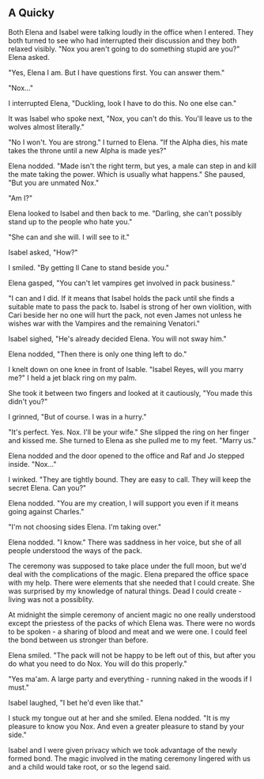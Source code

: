## A Quicky

Both Elena and Isabel were talking loudly in the office when I entered.  They both turned to see who had interrupted their discussion and they both relaxed visibly.  "Nox you aren't going to do something stupid are you?"  Elena asked.

"Yes, Elena I am.  But I have questions first.  You can answer them."

"Nox..."

I interrupted Elena, "Duckling, look I have to do this.  No one else can."

It was Isabel who spoke next, "Nox, you can't do this.  You'll leave us to the wolves almost literally."

"No I won't.  You are strong."  I turned to Elena.  "If the Alpha dies, his mate takes the throne until a new Alpha is made yes?"

Elena nodded.  "Made isn't the right term, but yes, a male can step in and kill the mate taking the power.  Which is usually what happens."  She paused, "But you are unmated Nox."

"Am I?"

Elena looked to Isabel and then back to me.  "Darling, she can't possibly stand up to the people who hate you."

"She can and she will.  I will see to it."

Isabel asked, "How?"

I smiled.  "By getting Il Cane to stand beside you."

Elena gasped, "You can't let vampires get involved in pack business."

"I can and I did. If it means that Isabel holds the pack until she finds a suitable mate to pass the pack to.  Isabel is strong of her own violition, with Cari beside her no one will hurt the pack, not even James not unless he wishes war with the Vampires and the remaining Venatori."

Isabel sighed, "He's already decided Elena.  You will not sway him."

Elena nodded, "Then there is only one thing left to do."

I knelt down on one knee in front of Isable.  "Isabel Reyes, will you marry me?"  I held a jet black ring on my palm.

She took it between two fingers and looked at it cautiously, "You made this didn't you?"

I grinned, "But of course. I was in a hurry."

"It's perfect.  Yes.  Nox.  I'll be your wife."  She slipped the ring on her finger and kissed me.  She turned to Elena as she pulled me to my feet.  "Marry us."

Elena nodded and the door opened to the office and Raf and Jo stepped inside.  "Nox..."

I winked.  "They are tightly bound.  They are easy to call.  They will keep the secret Elena.  Can you?"

Elena nodded.  "You are my creation, I will support you even if it means going against Charles."

"I'm not choosing sides Elena.  I'm taking over."

Elena nodded.  "I know."  There was saddness in her voice, but she of all people understood the ways of the pack.  

The ceremony was supposed to take place under the full moon, but we'd deal with the complications of the magic.  Elena prepared the office space with my help.  There were elements that she needed that I could create.  She was surprised by my knowledge of natural things.  Dead I could create - living was not a possiblity.

At midnight the simple ceremony of ancient magic no one really understood except the priestess of the packs of which Elena was.  There were no words to be spoken - a sharing of blood and meat and we were one.  I could feel the bond between us stronger than before.  

Elena smiled.  "The pack will not be happy to be left out of this, but after you do what you need to do Nox.  You will do this properly."

"Yes ma'am.  A large party and everything - running naked in the woods if I must."

Isabel laughed, "I bet he'd even like that."

I stuck my tongue out at her and she smiled.  Elena nodded.  "It is my pleasure to know you Nox.  And even a greater pleasure to stand by your side."

Isabel and I were given privacy which we took advantage of the newly formed bond. The magic involved in the mating ceremony lingered with us and a child would take root, or so the legend said.